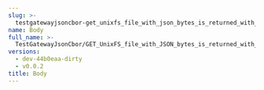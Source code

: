 ```yaml
---
slug: >-
  testgatewayjsoncbor-get_unixfs_file_with_json_bytes_is_returned_with_application-json_content-type_-_with_headers-body
name: Body
full_name: >-
  TestGatewayJsonCbor/GET_UnixFS_file_with_JSON_bytes_is_returned_with_application/json_Content-Type_-_with_headers/Body
versions:
  - dev-44b0eaa-dirty
  - v0.0.2
title: Body
---
```


